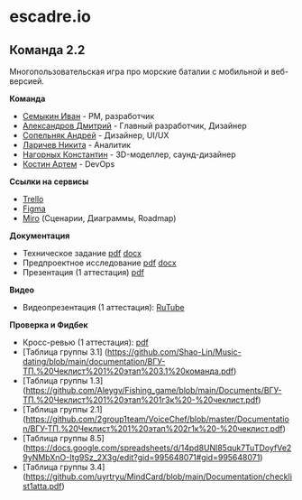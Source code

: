 # escadre.io
## Команда 2.2
Многопользовательская игра про морские баталии с мобильной и веб-версией.

**Команда**  
- [Семыкин Иван](https://github.com/GoshaNumberOne) - PM, разработчик
- [Александров Дмитрий](https://github.com/wmaZHnitXu) - Главный разработчик, Дизайнер
- [Сопельняк Андрей]() - Дизайнер, UI/UX
- [Ларичев Никита]() - Аналитик
- [Нагорных Константин](https://github.com/FOSst2003) - 3D-моделлер, саунд-дизайнер
- [Костин Артем](https://github.com/tokice) - DevOps
  
**Ссылки на сервисы**  
- [Trello](https://trello.com/b/SJw8ddBW/Проект%20ТП)
- [Figma](https://www.figma.com/design/E5FNldMtgniGvgm3dz9f1t/escadre.io-UI?node-id=0-1&p=f&t=RJqkCo7Fw6hZ4klz-0)  
- [Miro](https://miro.com/welcomeonboard/aG5OY2NHOVlJNmMreHVONi91OEZiWi9FaS84ZWp3YkM1TDlQaGdDWVlyUWFDVXVEUVl2c1dLWHVpWDd3QWdzZ3pjMDZXbUxsbkpHRmNINnE3eU95WGdnMTZPR2lqR2RwemFKVVQwNDhkODl5RXNzNzhsYVcvOTU1Y0VKeHFrVGxNakdSWkpBejJWRjJhRnhhb1UwcS9BPT0hdjE=?share_link_id=873435599889) (Сценарии, Диаграммы, Roadmap)   

**Документация**  
- Техническое задание [pdf](https://github.com/GoshaNumberOne/escadre.io/blob/main/documentation/Техническое%20Задание.pdf) [docx](https://github.com/GoshaNumberOne/escadre.io/blob/main/documentation/Техническое%20Задание.docx)
- Предпроектное исследование [pdf](https://github.com/GoshaNumberOne/escadre.io/blob/main/documentation/Предпроектное%20Исследование.pdf) [docx](https://github.com/GoshaNumberOne/escadre.io/blob/main/documentation/Предпроектное%20Исследование.docx)
- Презентация (1 аттестация) [pdf](https://github.com/GoshaNumberOne/escadre.io/blob/main/documentation/Презентация%20(Аттестация%201).pdf)

**Видео**  
- Видеопрезентация (1 аттестация): [RuTube](https://rutube.ru/video/private/438c1e4a8bb62eb14a7ff71f02b8cfe7/?p=Hfu5rN4Zz8zp74hpClCSIQ)
  
**Проверка и Фидбек**  
- Кросс-ревью (1 аттестация): [pdf](https://github.com/GoshaNumberOne/escadre.io/blob/main/documentation/Кросс-ревью%20(1%20аттестация).pdf)
- [Таблица группы 3.1] (https://github.com/Shao-Lin/Music-dating/blob/main/documentation/ВГУ-ТП.%20Чеклист%201%20этап%203.1%20команда.pdf)
- [Таблица группы 1.3] (https://github.com/Aleygv/Fishing_game/blob/main/Documents/ВГУ-ТП.%20Чеклист%201%20этап%201г3к%20-%20чеклист.pdf)
- [Таблица группы 2.1] (https://github.com/2group1team/VoiceChef/blob/master/Documentation/ВГУ-ТП.%20Чеклист%201%20этап%202г1к%20-%20чеклист.pdf)
- [Таблица группы 8.5] (https://docs.google.com/spreadsheets/d/14pd8UNl85quk7TuTDoyfVe29yNMbXnO-Itg9Sz_2X3g/edit?gid=995648071#gid=995648071)
- [Таблица группы 3.4] (https://github.com/uyrtryu/MindCard/blob/main/Documentation/checklist1atta.pdf)
